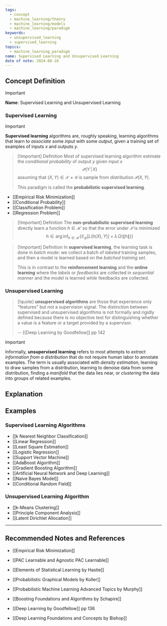 ```yaml
---
tags:
  - concept
  - machine_learning/theory
  - machine_learning/models
  - machine_learning/paradigm
keywords:
  - unsupervised_learning
  - supervised_learning
topics:
  - machine_learning_paradigm
name: Supervised Learning and Unsupervised Learning
date of note: 2024-08-10
---
```


## Concept Definition

>[!important]
>**Name**: Supervised Learning and Unsupervised Learning

### Supervised Learning

>[!important]
>**Supervised learning** algorithms are, roughly speaking, learning algorithms that learn to *associate* some *input* with some *output*, given a training set of examples of inputs $x$ and outputs $y$.

>[!important] Definition
>Most of supervised learning algorithm estimate the *conditional probability* of output $y$ given input $x$ $$\mathcal{P}(Y\,|\,X)$$ assuming that $(X, Y)\in \mathcal{X}\times \mathcal{Y}$ is sample from distribution $\mathcal{P}(X, Y).$
>
>This paradigm is called the **probabilistic supervised learning**.
 
- [[Empirical Risk Minimization]]
- [[Conditional Probability]]
- [[Classification Problem]]
- [[Regression Problem]]

>[!important] Definition
>The **non-probabilistic supervised learning** directly learn a function $h\in \mathcal{H}$ so that the error under $\mathcal{P}$ is minimized
>$$
>h \in \arg\inf_{h\in \mathcal{H}}\left\{ \mathbb{E}_{ p }\left[ L(h(X), Y)  \right] + \lambda\,\Omega \left(\lVert h \rVert  \right)\right\} 
>$$

>[!important] Definition
>In **supervised learning**, the learning task is done in *batch mode*: we collect a batch of *labeled* training samples, and then a model is learned based on the *batched training set*.
>
>This is in contrast to the **reinforcement learning** and the **online learning** where the *labels* or *feedbacks* are collected in *sequential manner*  and the model is learned *while* feedbacks are collected.



### Unsupervised Learning

>[!quote]
>**unsupervised algorithms** are those that experience only “features” but not a supervision signal. The distinction between supervised and unsupervised algorithms is not formally and rigidly defined because there is no objective test for distinguishing whether a value is a feature or a target provided by a supervisor.
>
>-- [[Deep Learning by Goodfellow]] pp 142

>[!important] 
>Informally, **unsupervised learning** refers to most attempts to *extract information from a distribution* that do not require human labor to annotate examples. The term is usually associated with *density estimation*, learning to draw samples from a distribution, learning to denoise data from some distribution, finding a *manifold* that the data lies near, or *clustering* the data into groups of related examples.




## Explanation


## Examples

### Supervised Learning Algorithms

- [[k Nearest Neighbor Classification]]
- [[Linear Regression]]
- [[Least Square Estimation]]
- [[Logistic Regression]]
- [[Support Vector Machine]]
- [[AdaBoost Algorithm]]
- [[Gradient Boosting Algorithm]]
- [[Artificial Neural Network and Deep Learning]]
- [[Naive Bayes Model]]
- [[Conditional Random Field]]


### Unsupervised Learning Algorithm

- [[k-Means Clustering]]
- [[Principle Component Analysis]]
- [[Latent Dirichlet Allocation]]




-----------
##  Recommended Notes and References


- [[Empirical Risk Minimization]]
- [[PAC Learnable and Agnostic PAC Learnable]]

- [[Elements of Statistical Learning by Hastie]]
- [[Probabilistic Graphical Models by Koller]]
- [[Probabilistic Machine Learning Advanced Topics by Murphy]]
- [[Boosting Foundations and Algorithms by Schapire]]
- [[Deep Learning by Goodfellow]] pp 136
- [[Deep Learning Foundations and Concepts by Bishop]]